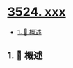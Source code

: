 # [3524. xxx](https://github.com/Tdahuyou/TNotes.leetcode/tree/main/notes/3524.%20xxx)

<!-- region:toc -->

- [1. 📝 概述](#1--概述)

<!-- endregion:toc -->

## 1. 📝 概述

